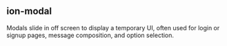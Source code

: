 <h2>ion-modal</h2>

Modals slide in off screen to display a temporary UI, often used for login or signup pages, message composition, and option selection.